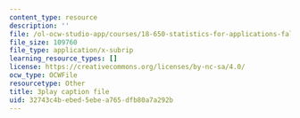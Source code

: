```yaml
---
content_type: resource
description: ''
file: /ol-ocw-studio-app/courses/18-650-statistics-for-applications-fall-2016/32743c4bebed5ebea765dfb80a7a292b_X-ix97pw0xY.vtt
file_size: 109760
file_type: application/x-subrip
learning_resource_types: []
license: https://creativecommons.org/licenses/by-nc-sa/4.0/
ocw_type: OCWFile
resourcetype: Other
title: 3play caption file
uid: 32743c4b-ebed-5ebe-a765-dfb80a7a292b
---
```

